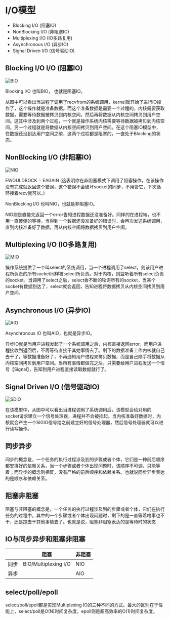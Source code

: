 <!--
 * @Author: your name
 * @Date: 2021-12-13 13:51:59
 * @LastEditTime: 2022-05-10 15:54:03
 * @LastEditors: moment-forever lzt1141@126.com
 * @Description: In User Settings Edit
 * @FilePath: /workspace/Studynote/网络开发笔记/其他.md
-->
# I/O模型

+ Blocking I/O (阻塞IO)
+ NonBlocking I/O (非阻塞IO)
+ Multiplexing I/O (IO多路复用)
+ Asynchronous I/O (异步IO)
+ Signal Driven I/O (信号驱动IO)

## Blocking I/O I/O (阻塞IO)

![BIO](image/BIO.png)

Blocking I/O 也叫BIO， 也就是阻塞IO。

从图中可以看出当进程了调用了recvfrom的系统调用，kernel就开始了进行IO操作了，这个操作就是准备数据。而这个准备数据是需要一个过程的，内核需要获取数据，需要等待数据被拷贝到内核空间，然后再将数据从内核空间拷贝到用户空间。这其中涉及到两个过程，一个就是操作系统内核需要等待数据被拷贝到内核空间，另一个过程就是将数据从内核空间拷贝到用户空间。在这个阻塞IO模型中，在数据还没到达用户空间之前，这两个过程都是阻塞的，一直处于Blocking的状态。

## NonBlocking I/O (非阻塞IO)

![NIO](image/NIO.png)

EWOULDBOCK = EAGAIN (这表明你在非阻塞模式下调用了阻塞操作，在该操作没有完成就返回这个错误，这个错误不会破坏socket的同步，不用管它，下次循环接着recv就可以。)

NonBlocking I/O 也叫NIO，也就是非阻塞IO。

NIO则是直接先返回一个error告知进程数据还没准备好。同样的在进程端，也不用一直傻傻的等待，当得到一个数据还没准备好的错误时，会再次发送系统调用，直到内核准备好了数据，再从内核空间将数据拷贝到用户空间。

## Multiplexing I/O (IO多路复用)

![MIO](image/MIO.png)

操作系统提供了一个叫select的系统调用，当一个进程调用了select，则该用户进程所负责的所有socket同样被select所负责。对于内核，则监听着所有select负责的socket。当调用了select之后，select会不断的轮询所有的socket，当某个socket有数据到达了，select就会返回，告知进程将数据拷贝从内核空间拷贝到用户空间。

## Asynchronous I/O (异步IO)

![AIO](image/AIO.png)

Asynchronous IO 也叫AIO，也就是异步IO。

异步IO就是当用户进程发起了一个系统调用之后，内核直接返回error，而用户进程接收到返回后，不再等待直接干其她事情去了。剩下的数据准备工作内核就自己去干了，等数据准备好了，不再通知用户进程来拷贝数据，而是自己顺手将数据从内核空间拷贝到用户空间。当所有事情都做完之后，只需要给用户进程发送一个信号【Signal】，告知到用户进程直接读取数据就行了。

## Signal Driven I/O (信号驱动IO)

![SDIO](image/SDIO.png)

在该模型中，从图中可以看出当进程调用了系统调用后，该模型会给对用的socket请求建立一个信号处理器，进程并不会被挂起。当内核准备好数据时，内核就会产生一个SIGIO信号给之前建立好的信号处理器，然后信号处理器就可以进行读写操作。

## 同步异步

同步的概念是，一个任务的执行过程涉及到的步骤或者个体，它们是一种前后顺序都安排好的依赖关系，当一个步骤或者个体出现问题时，该顺序不可调，只能等着；而异步的概念则相反，没有严格的前后顺序和依赖关系。也就说同步异步表达的是顺序和依赖关系。

## 阻塞非阻塞

阻塞与非阻塞的概念是，一个任务的执行过程涉及到的步骤或者个体，它们在执行任务的过程中，其中的一个步骤或者个体出现问题时，剩下的是一直等着啥事也不干，还是跑去干其他事情去了。也就是说，阻塞非阻塞表达的是等待时的状态

## IO与同步异步和阻塞非阻塞
|      | 阻塞                 | 非阻塞 |
| ---- | -------------------- | ------ |
| 同步 | BIO/Multiplexing I/O | NIO    |
| 异步 |                      | AIO    |

## select/poll/epoll

select/poll/epoll都是实现Multiplexing IO的三种不同的方式。最大的区别在于性能上，select/poll是O(N)时间复杂度，epoll则是超高效率的O(1)时间复杂度。

